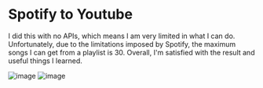 # Spotify to Youtube
I did this with no APIs, which means I am very limited in what I can do. Unfortunately, due to the limitations imposed by Spotify, the maximum songs I can get from a playlist is 30. Overall, I'm satisfied with the result and useful things I learned.

![image](https://user-images.githubusercontent.com/62976976/81493601-8e45c000-9256-11ea-86b9-ed0b65b7a382.png)
![image](https://user-images.githubusercontent.com/62976976/81493690-6014b000-9257-11ea-988b-cb6fa725ea21.png)

